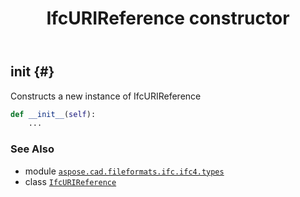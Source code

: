 ﻿---
title: IfcURIReference constructor
second_title: Aspose.CAD for Python via .NET API References
description: 
type: docs
weight: 10
url: /python-net/aspose.cad.fileformats.ifc.ifc4.types/ifcurireference/__init__/
is_root: false
---

## __init__ {#}

Constructs a new instance of IfcURIReference



```python
def __init__(self):
    ...
```





### See Also
* module [`aspose.cad.fileformats.ifc.ifc4.types`](../../)
* class [`IfcURIReference`](/cad/python-net/aspose.cad.fileformats.ifc.ifc4.types/ifcurireference)
